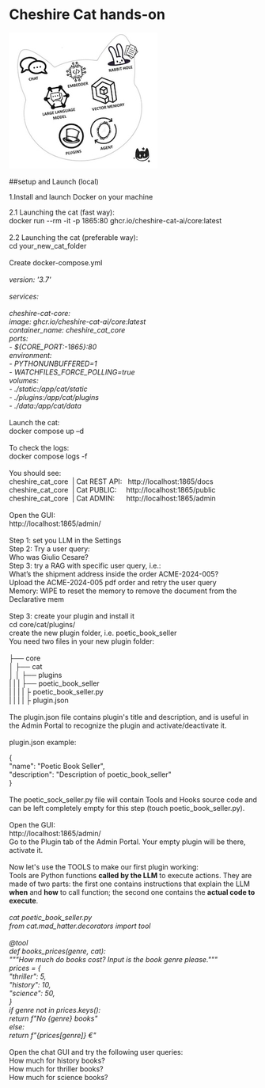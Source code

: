 # Cheshire Cat hands-on
![Image Alt text](/images/cat.jpg)

##setup and Launch (local)

1.Install and launch Docker on your machine<br>

2.1 Launching the cat (fast way):<br>
docker run --rm -it -p 1865:80 ghcr.io/cheshire-cat-ai/core:latest<br>
<br>
2.2 Launching the cat (preferable way):<br>
cd your_new_cat_folder<br>
<br>
Create docker-compose.yml<br>
<br>
_version: '3.7'<br>
<br>
services:<br>
<br>
  cheshire-cat-core:<br>
    image: ghcr.io/cheshire-cat-ai/core:latest<br>
    container_name: cheshire_cat_core<br>
    ports:<br>
      - ${CORE_PORT:-1865}:80<br>
    environment:<br>
      - PYTHONUNBUFFERED=1<br>
      - WATCHFILES_FORCE_POLLING=true<br>
    volumes:<br>
      - ./static:/app/cat/static<br>
      - ./plugins:/app/cat/plugins<br>
      - ./data:/app/cat/data_<br>
<br>
Launch the cat:<br>
docker compose up –d<br>
<br>
To check the logs:<br>
docker compose logs -f<br>
<br>
You should see:<br>
cheshire_cat_core  | Cat REST API:   http://localhost:1865/docs<br>
cheshire_cat_core  | Cat PUBLIC:     http://localhost:1865/public<br>
cheshire_cat_core  | Cat ADMIN:      http://localhost:1865/admin<br>
<br>
Open the GUI:<br>
http://localhost:1865/admin/<br>
<br>
Step 1: set you LLM in the Settings<br>
Step 2: Try a user query:<br>
Who was Giulio Cesare?<br>
Step 3: try a RAG with specific user query, i.e.:<br>
What’s the shipment address inside the order ACME-2024-005?<br>
Upload the ACME-2024-005 pdf order and retry the user query<br>
Memory: WIPE to reset the memory to remove the document from the Declarative mem<br>
<br>
Step 3: create your plugin and install it<br>
cd core/cat/plugins/<br>
create the new plugin folder, i.e. poetic_book_seller<br>
You need two files in your new plugin folder:<br>
<br>
├── core<br>
│   ├── cat<br>
│   │   ├── plugins<br>
|   |   |   ├── poetic_book_seller<br>
|   |   |   |   ├ poetic_book_seller.py<br>
|   |   |   |   ├ plugin.json<br>
<br>
The plugin.json file contains plugin's title and description, and is useful in the Admin Portal to recognize the plugin and activate/deactivate it.<br>
<br>
plugin.json example:<br>

{<br>
    "name": "Poetic Book Seller",<br>
    "description": "Description of poetic_book_seller"<br>
}<br>
<br>
The poetic_sock_seller.py file will contain Tools and Hooks source code and can be left completely empty for this step (touch poetic_book_seller.py).<br>
<br>
Open the GUI:<br>
http://localhost:1865/admin/<br>
Go to the Plugin tab of the Admin Portal. Your empty plugin will be there, activate it.<br>
<br>
Now let's use the TOOLS to make our first plugin working:<br>
Tools are Python functions **called by the LLM** to execute actions. They are made of two parts: the first one contains instructions that explain the LLM **when** and **how** to call function; the second one contains the **actual code to execute**.<br>
<br>
_cat poetic_book_seller.py <br>
from cat.mad_hatter.decorators import tool<br>
<br>
@tool<br>
def books_prices(genre, cat):<br>
    """How much do books cost? Input is the book genre please."""<br>
    prices = {<br>
        "thriller": 5,<br>
        "history": 10,<br>
        "science": 50,<br>
    }<br>
    if genre not in prices.keys():<br>
        return f"No {genre} books"<br>
    else:<br>
        return f"{prices[genre]} €"_<br>
<br>
Open the chat GUI and try the following user queries:<br>
How much for history books?<br>
How much for thriller books?<br>
How much for science books?<br>
<br>
